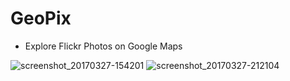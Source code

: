 # GeoPix
- Explore Flickr Photos on Google Maps

![screenshot_20170327-154201](https://user-images.githubusercontent.com/9482314/35824075-ab3fbca8-0a7f-11e8-9599-af256e88013b.png)         ![screenshot_20170327-212104](https://user-images.githubusercontent.com/9482314/35824133-db209884-0a7f-11e8-9fbf-42c53107acab.png)
